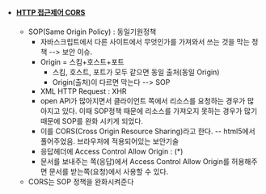 - #### [HTTP 접근제어 CORS](https://developer.mozilla.org/ko/docs/Web/HTTP/Access_control_CORS)

  - SOP(Same Origin Policy) : 동일기원정책
    - 자바스크립트에서 다른 사이트에서 무엇인가를 가져와서 쓰는 것을 막는 정책 --> 보안 이슈.
    - Origin = 스킴+호스트+포트 
      - 스킴, 호스트, 포트가 모두 같으면 동일 출처(동일 Origin)
      - Origin(출처)이 다르면 막는다 --> SOP
    - XML HTTP Request : XHR 
    - open API가 많아지면서 클라이언트 쪽에서 리소스를 요청하는 경우가 많아지고 있다. 이때 SOP정책 때문에 리소스를 가져오지 못하는 경우가 많기 때문에 SOP를 완화 시키게 되었다. 
    - 이를 CORS(Cross Origin Resource Sharing)라고 한다. -- html5에서 풀어주었음. 브라우저에 적용되어있는 보안기술
    - 응답헤더에 Access Control Allow Origin : (*)
    - 문서를 보내주는 쪽(응답)에서  Access Control Allow Origin를 허용해주면 문서를 받는쪽(요청)에서 사용할 수 있다.
  - CORS는 SOP 정책을 완화시켜준다

